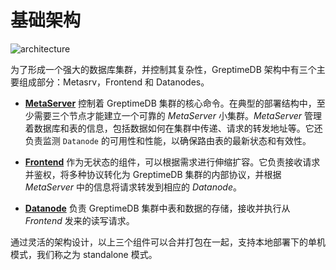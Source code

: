# 基础架构

![architecture](/architecture-2.png)

为了形成一个强大的数据库集群，并控制其复杂性，GreptimeDB 架构中有三个主要组成部分：Metasrv，Frontend 和 Datanodes。

- [**MetaServer**](/developer-guide/metasrv/overview.md) 控制着 GreptimeDB 集群的核心命令。在典型的部署结构中，至少需要三个节点才能建立一个可靠的 _MetaServer_ 小集群。_MetaServer_ 管理着数据库和表的信息，包括数据如何在集群中传递、请求的转发地址等。它还负责监测 `Datanode` 的可用性和性能，以确保路由表的最新状态和有效性。

- [**Frontend**](/developer-guide/frontend/overview.md) 作为无状态的组件，可以根据需求进行伸缩扩容。它负责接收请求并鉴权，将多种协议转化为 GreptimeDB 集群的内部协议，并根据 _MetaServer_ 中的信息将请求转发到相应的 _Datanode_。

- [**Datanode**](/developer-guide/datanode/overview.md) 负责 GreptimeDB 集群中表和数据的存储，接收并执行从 _Frontend_ 发来的读写请求。

通过灵活的架构设计，以上三个组件可以合并打包在一起，支持本地部署下的单机模式，我们称之为 standalone 模式。
